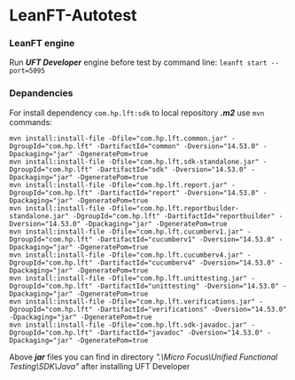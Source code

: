 # LeanFT-Autotest

### LeanFT engine
Run _**UFT Developer**_ engine before test by command line:
`leanft start --port=5095`

### Depandencies
For install dependency `com.hp.lft:sdk` to local repository **_.m2_** use `mvn` commands:
```
mvn install:install-file -Dfile="com.hp.lft.common.jar" -DgroupId="com.hp.lft" -DartifactId="common" -Dversion="14.53.0" -Dpackaging="jar" -DgeneratePom=true
mvn install:install-file -Dfile="com.hp.lft.sdk-standalone.jar" -DgroupId="com.hp.lft" -DartifactId="sdk" -Dversion="14.53.0" -Dpackaging="jar" -DgeneratePom=true
mvn install:install-file -Dfile="com.hp.lft.report.jar" -DgroupId="com.hp.lft" -DartifactId="report" -Dversion="14.53.0" -Dpackaging="jar" -DgeneratePom=true
mvn install:install-file -Dfile="com.hp.lft.reportbuilder-standalone.jar" -DgroupId="com.hp.lft" -DartifactId="reportbuilder" -Dversion="14.53.0" -Dpackaging="jar" -DgeneratePom=true
mvn install:install-file -Dfile="com.hp.lft.cucumberv1.jar" -DgroupId="com.hp.lft" -DartifactId="cucumberv1" -Dversion="14.53.0" -Dpackaging="jar" -DgeneratePom=true
mvn install:install-file -Dfile="com.hp.lft.cucumberv4.jar" -DgroupId="com.hp.lft" -DartifactId="cucumberv4" -Dversion="14.53.0" -Dpackaging="jar" -DgeneratePom=true
mvn install:install-file -Dfile="com.hp.lft.unittesting.jar" -DgroupId="com.hp.lft" -DartifactId="unittesting" -Dversion="14.53.0" -Dpackaging="jar" -DgeneratePom=true
mvn install:install-file -Dfile="com.hp.lft.verifications.jar" -DgroupId="com.hp.lft" -DartifactId="verifications" -Dversion="14.53.0" -Dpackaging="jar" -DgeneratePom=true
mvn install:install-file -Dfile="com.hp.lft.sdk-javadoc.jar" -DgroupId="com.hp.lft" -DartifactId="javadoc" -Dversion="14.53.0" -Dpackaging="jar" -DgeneratePom=true
```

Above **_jar_** files you can find in directory _".\Micro Focus\Unified Functional Testing\SDK\Java"_ after installing UFT Developer